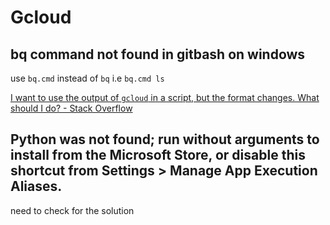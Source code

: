 # Gcloud
## bq command not found in gitbash on windows
use `bq.cmd` instead of `bq`
i.e `bq.cmd ls`

[I want to use the output of `gcloud` in a script, but the format changes. What should I do? - Stack Overflow](https://stackoverflow.com/questions/34600588/i-want-to-use-the-output-of-gcloud-in-a-script-but-the-format-changes-what-s)

## Python was not found; run without arguments to install from the Microsoft Store, or disable this shortcut from Settings > Manage App Execution Aliases.

need to check for the solution
